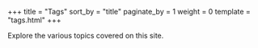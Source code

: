 +++
title = "Tags"
sort_by = "title"
paginate_by = 1
weight = 0
template = "tags.html"
+++

Explore the various topics covered on this site.